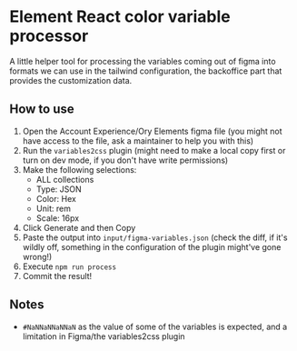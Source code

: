 # Element React color variable processor

A little helper tool for processing the variables coming out of figma into
formats we can use in the tailwind configuration, the backoffice part that
provides the customization data.

## How to use

1. Open the Account Experience/Ory Elements figma file (you might not have
   access to the file, ask a maintainer to help you with this)
2. Run the `variables2css` plugin (might need to make a local copy first or turn
   on dev mode, if you don't have write permissions)
3. Make the following selections:
   - ALL collections
   - Type: JSON
   - Color: Hex
   - Unit: rem
   - Scale: 16px
4. Click Generate and then Copy
5. Paste the output into `input/figma-variables.json` (check the diff, if it's
   wildly off, something in the configuration of the plugin might've gone
   wrong!)
6. Execute `npm run process`
7. Commit the result!

## Notes

- `#NaNNaNNaNNaN` as the value of some of the variables is expected, and a
  limitation in Figma/the variables2css plugin
